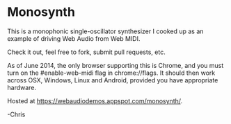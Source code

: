 # Monosynth

This is a monophonic single-oscillator synthesizer I cooked up as an example of driving Web Audio from Web MIDI.

Check it out, feel free to fork, submit pull requests, etc.

As of June 2014, the only browser supporting this is Chrome, and you must turn on the #enable-web-midi flag in chrome://flags.  It should then work across OSX, Windows, Linux and Android, provided you have appropriate hardware.

Hosted at https://webaudiodemos.appspot.com/monosynth/.

-Chris
